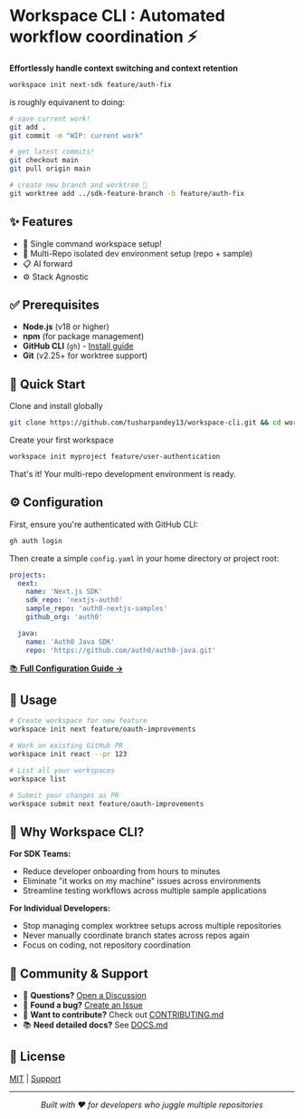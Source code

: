 # Workspace CLI : Automated workflow coordination ⚡

**Effortlessly handle context switching and context retention**

```bash
workspace init next-sdk feature/auth-fix
```

is roughly equivanent to doing:

```bash
# save current work!
git add .
git commit -m "WIP: current work"

# get latest commits!
git checkout main
git pull origin main

# create new branch and worktree 🤯
git worktree add ../sdk-feature-branch -b feature/auth-fix
```

## ✨ Features

- 🚀 Single command workspace setup!
- 🔗 Multi-Repo isolated dev environment setup (repo + sample)
- 📋 AI forward
- ⚙️ Stack Agnostic

## ✅ Prerequisites

- **Node.js** (v18 or higher)
- **npm** (for package management)
- **GitHub CLI** (`gh`) - [Install guide](https://cli.github.com/)
- **Git** (v2.25+ for worktree support)

## 🚀 Quick Start

Clone and install globally

```bash
git clone https://github.com/tusharpandey13/workspace-cli.git && cd workspace-cli && npm install && npm run install-global
```

Create your first workspace

```bash
workspace init myproject feature/user-authentication
```

That's it! Your multi-repo development environment is ready.

## ⚙️ Configuration

First, ensure you're authenticated with GitHub CLI:

```bash
gh auth login
```

Then create a simple `config.yaml` in your home directory or project root:

```yaml
projects:
  next:
    name: 'Next.js SDK'
    sdk_repo: 'nextjs-auth0'
    sample_repo: 'auth0-nextjs-samples'
    github_org: 'auth0'

  java:
    name: 'Auth0 Java SDK'
    repo: 'https://github.com/auth0/auth0-java.git'
```

[📚 **Full Configuration Guide →**](./DOCS.md)

## 📖 Usage

```bash
# Create workspace for new feature
workspace init next feature/oauth-improvements

# Work on existing GitHub PR
workspace init react --pr 123

# List all your workspaces
workspace list

# Submit your changes as PR
workspace submit next feature/oauth-improvements
```

## 🌟 Why Workspace CLI?

**For SDK Teams:**

- Reduce developer onboarding from hours to minutes
- Eliminate "it works on my machine" issues across environments
- Streamline testing workflows across multiple sample applications

**For Individual Developers:**

- Stop managing complex worktree setups across multiple repositories
- Never manually coordinate branch states across repos again
- Focus on coding, not repository coordination

## 🤝 Community & Support

- 💬 **Questions?** [Open a Discussion](https://github.com/tusharpandey13/workspace-cli/discussions)
- 🐛 **Found a bug?** [Create an Issue](https://github.com/tusharpandey13/workspace-cli/issues)
- 🚀 **Want to contribute?** Check out [CONTRIBUTING.md](./CONTRIBUTING.md)
- 📚 **Need detailed docs?** See [DOCS.md](./DOCS.md)

## 📄 License

[MIT](./LICENSE) | [Support](https://github.com/tusharpandey13/workspace-cli/issues)

---

<div align="center">
  <i>Built with ❤️ for developers who juggle multiple repositories</i>
</div>

